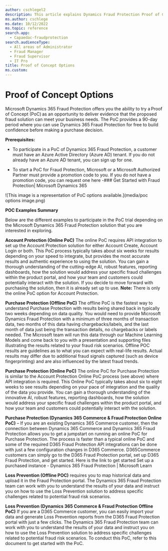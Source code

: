 ```yaml
---
author: cschlegel2
description: This article explains Dynamics Fraud Protection Proof of Concept Options
ms.author: cschlege
ms.date: 10/12/2022
ms.topic: reference
search.app: 
  - Capaedac-fraudprotection
search.audienceType:
  - All areas of Administrator
  - Fraud Manager
  - Fraud Supervisor
  - IT Pro
title: Proof of Concept Options 
ms.custom:
---
```


# Proof of Concept Options 
Microsoft Dynamics 365 Fraud Protection offers you the ability to try a Proof of Concept (PoC) as an opportunity to deliver evidence that the proposed fraud solution can meet your business needs. The PoC provides a 90-day period where you can use Dynamics 365 Fraud Protection for free to build confidence before making a purchase decision.  

**Prerequisites:** 

- To participate in a PoC of Dynamics 365 Fraud Protection, a customer must have an Azure Active Directory (Azure AD) tenant. If you do not already have an Azure AD      tenant, you can sign up for one.  

- To start a PoC for Fraud Protection, Microsoft or a Microsoft Authorized Partner must provide a promotion code to you. If you do not have a promotion code, you can request one here -### Get Started with Fraud Protection| Microsoft Dynamics 365 

![This image is a representation of PoC options available.](media/poc options image.png)

**POC Examples Summary** 

Below are the different examples to participate in the PoC trial depending on the Microsoft Dynamics 365 Fraud Protection solution that you are interested in exploring. 

**Account Protection (Online PoC)** The online PoC requires API integration to set up the Account Protection solution for either Account Create, Account Login or both. This PoC process typically takes about six weeks for results depending on your speed to integrate, but provides the most accurate results and authentic experience to using the solution. You can gain a thorough understanding of the cutting-edge AI, robust features, reporting dashboards, how the solution would address your specific fraud challenges within the product portal, and how your team and customers could potentially interact with the solution. If you decide to move forward with purchasing the solution, then it is already set up to use. **Note:** There is only the online PoC option for Account Protection.  

**Purchase Protection (Offline PoC)** The offline PoC is the fastest way to understand Purchase Protection with results being shared back in typically two weeks depending on data quality. You would need to provide Microsoft Dynamics Fraud Protection with a minimum of three months of transaction data, two months of this data having chargebacks/labels, and the last month of data just being the transaction details, no chargebacks or labels needed. The Microsoft team will run this data through our Machine Learning Models and come back to you with a presentation and supporting files illustrating the results related to your fraud risk scenarios. Offline POC results are guidelines as to what you can expect with real-life results. Actual results may differ due to additional fraud signals captured (such as device fingerprinting) and are also influenced by the latest fraud trends. 

**Purchase Protection (Online PoC)** The online PoC for Purchase Protection is similar to the Account Protection Online PoC process (see above) where API integration is required. This Online PoC typically takes about six to eight weeks to see results depending on your pace of integration and the quality of the data you provide. You can gain a thorough understanding of the innovative AI, robust features, reporting dashboards, how the solution would address your specific fraud challenges within the product portal, and how your team and customers could potentially interact with the solution. 

**Purchase Protection (Dynamics 365 Commerce & Fraud Protection Online PoC)** – If you are an existing Dynamics 365 Commerce customer, then the connection between Dynamics 365 Commerce and Dynamics 365 Fraud Protection allows you to get a jumpstart on running an online PoC for Purchase Protection. The process is faster than a typical online PoC and some of the required D365 Fraud Protection API integrations can be done with just a few configuration changes in D365 Commerce. D365Commerce customers can simply go to the D365 Fraud Protection portal, set up D365 Fraud Protection, and get started. Here is the link to get started Set up a purchased instance - Dynamics 365 Fraud Protection | Microsoft Learn    

**Loss Prevention (Offline POC)** requires you to map historical data and upload it in the Fraud Protection portal. The Dynamics 365 Fraud Protection team can work with you to understand the results of your data and instruct you on how to use the Loss Prevention solution to address specific challenges related to potential fraud risk scenarios. 

**Loss Prevention (Dynamics 365 Commerce & Fraud Protection Offline PoC)** If you are a D365 Commerce customer, you can easily import your data and generate Loss Prevention reports from the D365 Fraud Protection portal with just a few clicks. The Dynamics 365 Fraud Protection team can work with you to understand the results of your data and instruct you on how to use the Loss Prevention solution to address specific challenges related to potential fraud risk scenarios. To conduct this PoC, refer to this document to get started with the PoC. 
